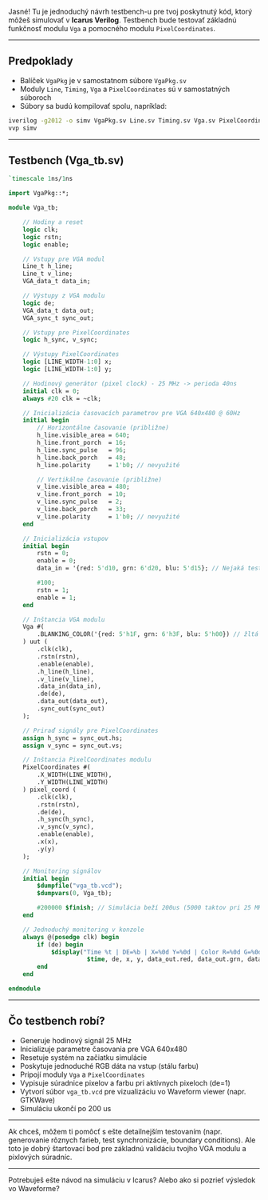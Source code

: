 Jasné! Tu je jednoduchý návrh testbench-u pre tvoj poskytnutý kód, ktorý môžeš simulovať v **Icarus Verilog**. Testbench bude testovať základnú funkčnosť modulu `Vga` a pomocného modulu `PixelCoordinates`.

---

## Predpoklady

* Balíček `VgaPkg` je v samostatnom súbore `VgaPkg.sv`
* Moduly `Line`, `Timing`, `Vga` a `PixelCoordinates` sú v samostatných súboroch
* Súbory sa budú kompilovať spolu, napríklad:

```bash
iverilog -g2012 -o simv VgaPkg.sv Line.sv Timing.sv Vga.sv PixelCoordinates.sv Vga_tb.sv
vvp simv
```

---

## Testbench (Vga\_tb.sv)

```systemverilog
`timescale 1ns/1ns

import VgaPkg::*;

module Vga_tb;

    // Hodiny a reset
    logic clk;
    logic rstn;
    logic enable;

    // Vstupy pre VGA modul
    Line_t h_line;
    Line_t v_line;
    VGA_data_t data_in;

    // Výstupy z VGA modulu
    logic de;
    VGA_data_t data_out;
    VGA_sync_t sync_out;

    // Vstupy pre PixelCoordinates
    logic h_sync, v_sync;

    // Výstupy PixelCoordinates
    logic [LINE_WIDTH-1:0] x;
    logic [LINE_WIDTH-1:0] y;

    // Hodinový generátor (pixel clock) - 25 MHz -> perioda 40ns
    initial clk = 0;
    always #20 clk = ~clk;

    // Inicializácia časovacích parametrov pre VGA 640x480 @ 60Hz
    initial begin
        // Horizontálne časovanie (približne)
        h_line.visible_area = 640;
        h_line.front_porch  = 16;
        h_line.sync_pulse   = 96;
        h_line.back_porch   = 48;
        h_line.polarity     = 1'b0; // nevyužité

        // Vertikálne časovanie (približne)
        v_line.visible_area = 480;
        v_line.front_porch  = 10;
        v_line.sync_pulse   = 2;
        v_line.back_porch   = 33;
        v_line.polarity     = 1'b0; // nevyužité
    end

    // Inicializácia vstupov
    initial begin
        rstn = 0;
        enable = 0;
        data_in = '{red: 5'd10, grn: 6'd20, blu: 5'd15}; // Nejaká test farba

        #100;
        rstn = 1;
        enable = 1;
    end

    // Inštancia VGA modulu
    Vga #(
        .BLANKING_COLOR('{red: 5'h1F, grn: 6'h3F, blu: 5'h00}) // žltá
    ) uut (
        .clk(clk),
        .rstn(rstn),
        .enable(enable),
        .h_line(h_line),
        .v_line(v_line),
        .data_in(data_in),
        .de(de),
        .data_out(data_out),
        .sync_out(sync_out)
    );

    // Priraď signály pre PixelCoordinates
    assign h_sync = sync_out.hs;
    assign v_sync = sync_out.vs;

    // Inštancia PixelCoordinates modulu
    PixelCoordinates #(
        .X_WIDTH(LINE_WIDTH),
        .Y_WIDTH(LINE_WIDTH)
    ) pixel_coord (
        .clk(clk),
        .rstn(rstn),
        .de(de),
        .h_sync(h_sync),
        .v_sync(v_sync),
        .enable(enable),
        .x(x),
        .y(y)
    );

    // Monitoring signálov
    initial begin
        $dumpfile("vga_tb.vcd");
        $dumpvars(0, Vga_tb);

        #200000 $finish; // Simulácia beží 200us (5000 taktov pri 25 MHz)
    end

    // Jednoduchý monitoring v konzole
    always @(posedge clk) begin
        if (de) begin
            $display("Time %t | DE=%b | X=%0d Y=%0d | Color R=%0d G=%0d B=%0d",
                      $time, de, x, y, data_out.red, data_out.grn, data_out.blu);
        end
    end

endmodule
```

---

## Čo testbench robí?

* Generuje hodinový signál 25 MHz
* Inicializuje parametre časovania pre VGA 640x480
* Resetuje systém na začiatku simulácie
* Poskytuje jednoduché RGB dáta na vstup (stálu farbu)
* Pripojí moduly `Vga` a `PixelCoordinates`
* Vypisuje súradnice pixelov a farbu pri aktívnych pixeloch (de=1)
* Vytvorí súbor `vga_tb.vcd` pre vizualizáciu vo Waveform viewer (napr. GTKWave)
* Simuláciu ukončí po 200 us

---

Ak chceš, môžem ti pomôcť s ešte detailnejším testovaním (napr. generovanie rôznych farieb, test synchronizácie, boundary conditions). Ale toto je dobrý štartovací bod pre základnú validáciu tvojho VGA modulu a pixlových súradníc.

---

Potrebuješ ešte návod na simuláciu v Icarus? Alebo ako si pozrieť výsledok vo Waveforme?
